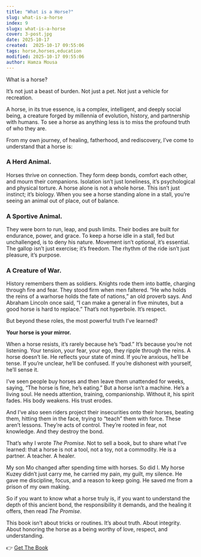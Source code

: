 ```yaml
---
title: "What is a Horse?"
slug: what-is-a-horse
index: 9
slugx: what-is-a-horse
cover: 3-post.jpg
date: 2025-10-17
created:  2025-10-17 09:55:06
tags: horse,horses,education
modified: 2025-10-17 09:55:06
author: Hamza Mousa
---
```


What is a horse?

It’s not just a beast of burden. Not just a pet. Not just a vehicle for recreation.

A horse, in its true essence, is a complex, intelligent, and deeply social being, a creature forged by millennia of evolution, history, and partnership with humans. To see a horse as anything less is to miss the profound truth of who they are.


From my own journey, of healing, fatherhood, and rediscovery, I’ve come to understand that a horse is:

### **A Herd Animal.** 

Horses thrive on connection. They form deep bonds, comfort each other, and mourn their companions. Isolation isn’t just loneliness, it’s psychological and physical torture. A horse alone is not a whole horse. This isn’t just instinct; it’s biology. When you see a horse standing alone in a stall, you’re seeing an animal out of place, out of balance.



### **A Sportive Animal.** 

They were born to run, leap, and push limits. Their bodies are built for endurance, power, and grace. To keep a horse idle in a stall, fed but unchallenged, is to deny his nature. Movement isn’t optional, it’s essential. The gallop isn’t just exercise; it’s freedom. The rhythm of the ride isn’t just pleasure, it’s purpose.

### **A Creature of War.** 

History remembers them as soldiers. Knights rode them into battle, charging through fire and fear. They stood firm when men faltered. “He who holds the reins of a warhorse holds the fate of nations,” an old proverb says. And Abraham Lincoln once said, “I can make a general in five minutes, but a good horse is hard to replace.” That’s not hyperbole. It’s respect.



But beyond these roles, the most powerful truth I’ve learned? 

**Your horse is your mirror.**



When a horse resists, it’s rarely because he’s “bad.” It’s because you’re not listening. Your tension, your fear, your ego, they ripple through the reins. A horse doesn’t lie. He reflects your state of mind. If you’re anxious, he’ll be tense. If you’re unclear, he’ll be confused. If you’re dishonest with yourself, he’ll sense it.



I’ve seen people buy horses and then leave them unattended for weeks, saying, “The horse is fine, he’s eating.” But a horse isn’t a machine. He’s a living soul. He needs attention, training, companionship. Without it, his spirit fades. His body weakens. His trust erodes.



And I’ve also seen riders project their insecurities onto their horses, beating them, hitting them in the face, trying to “teach” them with force. These aren’t lessons. They’re acts of control. They’re rooted in fear, not knowledge. And they destroy the bond.



That’s why I wrote *The Promise*. Not to sell a book, but to share what I’ve learned: that a horse is not a tool, not a toy, not a commodity. He is a partner. A teacher. A healer.



My son Mo changed after spending time with horses. So did I. My horse Kuzey didn’t just carry me, he carried my pain, my guilt, my silence. He gave me discipline, focus, and a reason to keep going. He saved me from a prison of my own making.



So if you want to know what a horse truly is, if you want to understand the depth of this ancient bond, the responsibility it demands, and the healing it offers, then read *The Promise*.



This book isn’t about tricks or routines. It’s about truth. About integrity. About honoring the horse as a being worthy of love, respect, and understanding.



👉 [Get The Book](https://hamzamu.gumroad.com/l/the_promise_book)